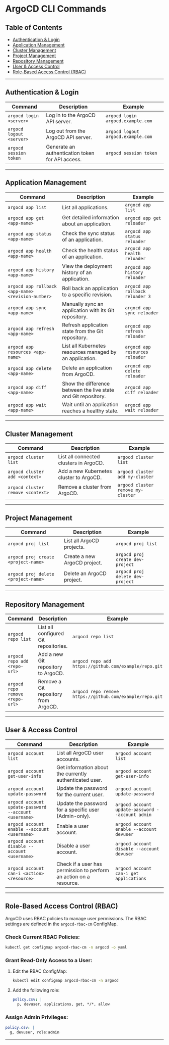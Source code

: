# ArgoCD CLI Commands

## Table of Contents
- [Authentication & Login](#authentication--login)
- [Application Management](#application-management)
- [Cluster Management](#cluster-management)
- [Project Management](#project-management)
- [Repository Management](#repository-management)
- [User & Access Control](#user--access-control)
- [Role-Based Access Control (RBAC)](#role-based-access-control-rbac)

---

## Authentication & Login

| Command | Description | Example |
|---------|------------|---------|
| `argocd login <server>` | Log in to the ArgoCD API server. | `argocd login argocd.example.com` |
| `argocd logout <server>` | Log out from the ArgoCD API server. | `argocd logout argocd.example.com` |
| `argocd session token` | Generate an authentication token for API access. | `argocd session token` |

---

## Application Management

| Command | Description | Example |
|---------|------------|---------|
| `argocd app list` | List all applications. | `argocd app list` |
| `argocd app get <app-name>` | Get detailed information about an application. | `argocd app get reloader` |
| `argocd app status <app-name>` | Check the sync status of an application. | `argocd app status reloader` |
| `argocd app health <app-name>` | Check the health status of an application. | `argocd app health reloader` |
| `argocd app history <app-name>` | View the deployment history of an application. | `argocd app history reloader` |
| `argocd app rollback <app-name> <revision-number>` | Roll back an application to a specific revision. | `argocd app rollback reloader 3` |
| `argocd app sync <app-name>` | Manually sync an application with its Git repository. | `argocd app sync reloader` |
| `argocd app refresh <app-name>` | Refresh application state from the Git repository. | `argocd app refresh reloader` |
| `argocd app resources <app-name>` | List all Kubernetes resources managed by an application. | `argocd app resources reloader` |
| `argocd app delete <app-name>` | Delete an application from ArgoCD. | `argocd app delete reloader` |
| `argocd app diff <app-name>` | Show the difference between the live state and Git repository. | `argocd app diff reloader` |
| `argocd app wait <app-name>` | Wait until an application reaches a healthy state. | `argocd app wait reloader` |

---

## Cluster Management

| Command | Description | Example |
|---------|------------|---------|
| `argocd cluster list` | List all connected clusters in ArgoCD. | `argocd cluster list` |
| `argocd cluster add <context>` | Add a new Kubernetes cluster to ArgoCD. | `argocd cluster add my-cluster` |
| `argocd cluster remove <context>` | Remove a cluster from ArgoCD. | `argocd cluster remove my-cluster` |

---

## Project Management

| Command | Description | Example |
|---------|------------|---------|
| `argocd proj list` | List all ArgoCD projects. | `argocd proj list` |
| `argocd proj create <project-name>` | Create a new ArgoCD project. | `argocd proj create dev-project` |
| `argocd proj delete <project-name>` | Delete an ArgoCD project. | `argocd proj delete dev-project` |

---

## Repository Management

| Command | Description | Example |
|---------|------------|---------|
| `argocd repo list` | List all configured Git repositories. | `argocd repo list` |
| `argocd repo add <repo-url>` | Add a new Git repository to ArgoCD. | `argocd repo add https://github.com/example/repo.git` |
| `argocd repo remove <repo-url>` | Remove a Git repository from ArgoCD. | `argocd repo remove https://github.com/example/repo.git` |

---

## User & Access Control

| Command | Description | Example |
|---------|------------|---------|
| `argocd account list` | List all ArgoCD user accounts. | `argocd account list` |
| `argocd account get-user-info` | Get information about the currently authenticated user. | `argocd account get-user-info` |
| `argocd account update-password` | Update the password for the current user. | `argocd account update-password` |
| `argocd account update-password --account <username>` | Update the password for a specific user (Admin-only). | `argocd account update-password --account admin` |
| `argocd account enable --account <username>` | Enable a user account. | `argocd account enable --account devuser` |
| `argocd account disable --account <username>` | Disable a user account. | `argocd account disable --account devuser` |
| `argocd account can-i <action> <resource>` | Check if a user has permission to perform an action on a resource. | `argocd account can-i get applications` |

---

## Role-Based Access Control (RBAC)
ArgoCD uses RBAC policies to manage user permissions. The RBAC settings are defined in the `argocd-rbac-cm` ConfigMap.

### Check Current RBAC Policies:
```sh
kubectl get configmap argocd-rbac-cm -n argocd -o yaml
```

### Grant Read-Only Access to a User:
1. Edit the RBAC ConfigMap:
   ```sh
   kubectl edit configmap argocd-rbac-cm -n argocd
   ```
2. Add the following role:
   ```yaml
   policy.csv: |
     p, devuser, applications, get, */*, allow
   ```

### Assign Admin Privileges:
```yaml
policy.csv: |
  g, devuser, role:admin
```
---